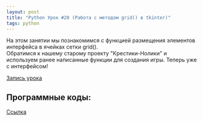 ```yaml
---
layout: post
title: "Python Урок #20 (Работа с методом grid() в tkinter)"
tags: python
---
```


На этом занятии мы познакомимся с функцией размещения элементов интерфейса в ячейках сетки grid\(\).<br/>
Обратимся к нашему старому проекту "Крестики-Нолики" и используем ранее написанные функции для создания игры. 
Теперь уже с интерфейсом!

[Запись урока](https://us02web.zoom.us/rec/share/ugPYMqO6mKICyzRij-FCsQgX2m4daWtwtmzpr7F_lGSIxDio62ovqT4IzKPQO3rl.EGUo5nd9Uj5rANjc)

## Программные коды:
[Cсылка](https://repl.it/@NikolaiPutko/tkinter-menu-and-XO#main.py)